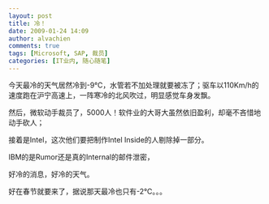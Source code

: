 ```yaml
---
layout: post
title: 冷！
date: 2009-01-24 14:09
author: alvachien
comments: true
tags: [Microsoft, SAP, 裁员]
categories: [IT业内, 随心随笔]
---
```

今天最冷的天气居然冷到-9℃，水管若不加处理就要被冻了；驱车以110Km/h的速度跑在沪宁高速上，一阵寒冷的北风吹过，明显感觉车身发飘。

然后，微软动手裁员了，5000人！软件业的大哥大虽然依旧盈利，却毫不吝惜地动手砍人；

接着是Intel，这次他们要把制作Intel Inside的人剔除掉一部分。

IBM的是Rumor还是真的Internal的邮件泄密，

好冷的消息，好冷的天气。 

好在春节就要来了，据说那天最冷也只有-2℃。。。
